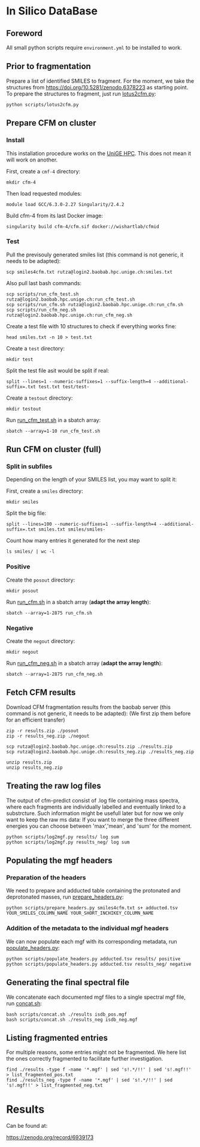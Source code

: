 # In Silico DataBase

## Foreword

All small python scripts require `environment.yml` to be installed to work.

## Prior to fragmentation

Prepare a list of identified SMILES to fragment.
For the moment, we take the structures from <https://doi.org/10.5281/zenodo.6378223> as starting point.
To prepare the structures to fragment, just run [lotus2cfm.py](scripts/lotus2cfm.py):

```
python scripts/lotus2cfm.py
```

## Prepare CFM on cluster

### Install

This installation procedure works on the [UniGE HPC](https://www.unige.ch/eresearch/en/services/hpc/). This does not
mean it will work on another.

First, create a `cmf-4` directory:

```
mkdir cfm-4
```

Then load requested modules:

```
module load GCC/6.3.0-2.27 Singularity/2.4.2
```

Build cfm-4 from its last Docker image:

```
singularity build cfm-4/cfm.sif docker://wishartlab/cfmid
```

### Test

Pull the previsouly generated smiles list (this command is not generic, it needs to be adapted):

```
scp smiles4cfm.txt rutza@login2.baobab.hpc.unige.ch:smiles.txt
```

Also pull last bash commands:

```
scp scripts/run_cfm_test.sh rutza@login2.baobab.hpc.unige.ch:run_cfm_test.sh
scp scripts/run_cfm.sh rutza@login2.baobab.hpc.unige.ch:run_cfm.sh
scp scripts/run_cfm_neg.sh rutza@login2.baobab.hpc.unige.ch:run_cfm_neg.sh
```

Create a test file with 10 structures to check if everything works fine:

```
head smiles.txt -n 10 > test.txt
```

Create a `test` directory:

```
mkdir test
```

Split the test file asit would be split if real:

```
split --lines=1 --numeric-suffixes=1 --suffix-length=4 --additional-suffix=.txt test.txt test/test-
```

Create a `testout` directory:

```
mkdir testout
```

Run [run_cfm_test.sh](scripts/run_cfm_test.sh) in a sbatch array:

```
sbatch --array=1-10 run_cfm_test.sh
```

## Run CFM on cluster (full)

### Split in subfiles

Depending on the length of your SMILES list, you may want to split it:

First, create a `smiles` directory:

```
mkdir smiles
```

Split the big file:

```
split --lines=100 --numeric-suffixes=1 --suffix-length=4 --additional-suffix=.txt smiles.txt smiles/smiles-
```

Count how many entries it generated for the next step

```
ls smiles/ | wc -l
```

### Positive

Create the `posout` directory:

```
mkdir posout
```

Run [run_cfm.sh](scripts/run_cfm.sh) in a sbatch array (**adapt the array length**):

```
sbatch --array=1-2875 run_cfm.sh
```

### Negative

Create the `negout` directory:

```
mkdir negout
```

Run [run_cfm_neg.sh](scripts/run_cfm_neg.sh) in a sbatch array (**adapt the array length**):

```
sbatch --array=1-2875 run_cfm_neg.sh
```

## Fetch CFM results

Download CFM fragmentation results from the baobab server (this command is not generic, it needs to be adapted):
(We first zip them before for an efficient transfer)

```
zip -r results.zip ./posout
zip -r results_neg.zip ./negout
```

```
scp rutza@login2.baobab.hpc.unige.ch:results.zip ./results.zip
scp rutza@login2.baobab.hpc.unige.ch:results_neg.zip ./results_neg.zip 
```

```
unzip results.zip 
unzip results_neg.zip
```

## Treating the raw log files

The output of cfm-predict consist of .log file containing mass spectra, where each fragments are individually labelled
and eventually linked to a substrcture.
Such information might be usefull later but for now we only want to keep the raw ms data:
If you want to merge the three different energies you can choose between 'max','mean', and 'sum' for the moment.

```
python scripts/log2mgf.py results/ log sum
python scripts/log2mgf.py results_neg/ log sum
```

## Populating the mgf headers

### Preparation of the headers

We need to prepare and adducted table containing the protonated and deprotonated masses,
run [prepare_headers.py](scripts/prepare_headers.py):

```
python scripts/prepare_headers.py smiles4cfm.txt s+ adducted.tsv YOUR_SMILES_COLUMN_NAME YOUR_SHORT_INCHIKEY_COLUMN_NAME
```

### Addition of the metadata to the individual mgf headers

We can now populate each mgf with its corresponding metadata, run [populate_headers.py](scripts/populate_headers.py):

```
python scripts/populate_headers.py adducted.tsv results/ positive
python scripts/populate_headers.py adducted.tsv results_neg/ negative
```

## Generating the final spectral file

We concatenate each documented mgf files to a single spectral mgf file, run [concat.sh](scripts/concat.sh):

```
bash scripts/concat.sh ./results isdb_pos.mgf
bash scripts/concat.sh ./results_neg isdb_neg.mgf
```

## Listing fragmented entries

For multiple reasons, some entries might not be fragmented.
We here list the ones correctly fragmented to facilitate further investigation.

```
find ./results -type f -name '*.mgf' | sed 's!.*/!!' | sed 's!.mgf!!' > list_fragmented_pos.txt
find ./results_neg -type f -name '*.mgf' | sed 's!.*/!!' | sed 's!.mgf!!' > list_fragmented_neg.txt
```

# Results

Can be found at:

https://zenodo.org/record/6939173
